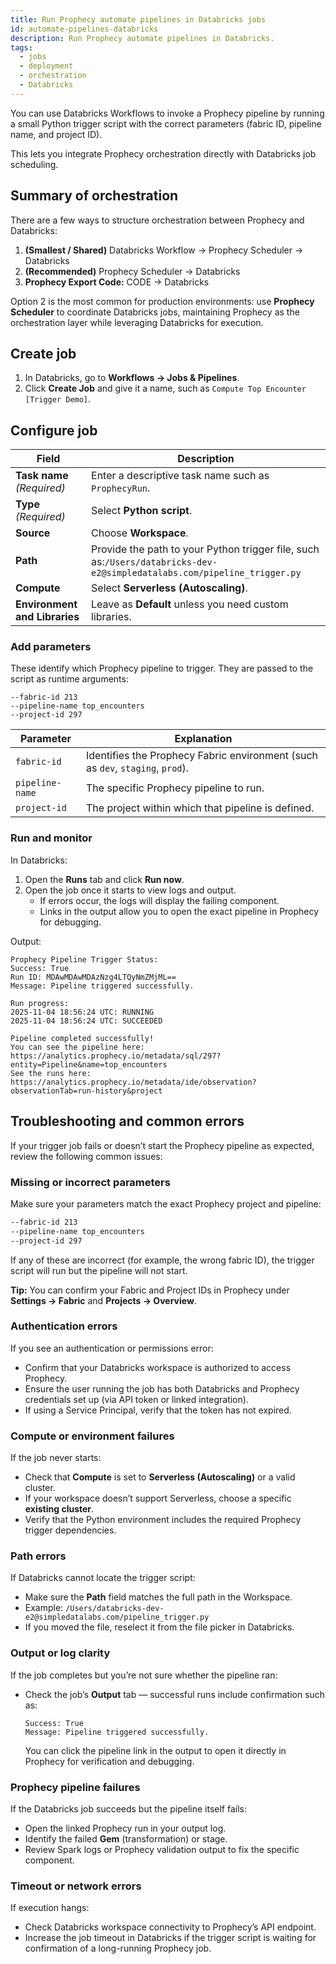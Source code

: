 ```yaml
---
title: Run Prophecy automate pipelines in Databricks jobs
id: automate-pipelines-databricks
description: Run Prophecy automate pipelines in Databricks.
tags:
  - jobs
  - deployment
  - orchestration
  - Databricks
---
```


You can use Databricks Workflows to invoke a Prophecy pipeline by running a small Python trigger script with the correct parameters (fabric ID, pipeline name, and project ID).

This lets you integrate Prophecy orchestration directly with Databricks job scheduling.

## Summary of orchestration

There are a few ways to structure orchestration between Prophecy and Databricks:

1. **(Smallest / Shared)** Databricks Workflow → Prophecy Scheduler → Databricks
2. **(Recommended)** Prophecy Scheduler → Databricks
3. **Prophecy Export Code:** CODE → Databricks

Option 2 is the most common for production environments: use **Prophecy Scheduler** to coordinate Databricks jobs, maintaining Prophecy as the orchestration layer while leveraging Databricks for execution.

## Create job

1. In Databricks, go to **Workflows → Jobs & Pipelines**.
1. Click **Create Job** and give it a name, such as `Compute Top Encounter [Trigger Demo]`.

## Configure job

| Field                         | Description                                                                                                             |
| ----------------------------- | ----------------------------------------------------------------------------------------------------------------------- |
| **Task name** _(Required)_    | Enter a descriptive task name such as `ProphecyRun`.                                                                    |
| **Type** _(Required)_         | Select **Python script**.                                                                                               |
| **Source**                    | Choose **Workspace**.                                                                                                   |
| **Path**                      | Provide the path to your Python trigger file, such as:`/Users/databricks-dev-e2@simpledatalabs.com/pipeline_trigger.py` |
| **Compute**                   | Select **Serverless (Autoscaling)**.                                                                                    |
| **Environment and Libraries** | Leave as **Default** unless you need custom libraries.                                                                  |

### Add parameters

These identify which Prophecy pipeline to trigger.
They are passed to the script as runtime arguments:

```
--fabric-id 213
--pipeline-name top_encounters
--project-id 297
```

| Parameter       | Explanation                                                                    |
| --------------- | ------------------------------------------------------------------------------ |
| `fabric-id`     | Identifies the Prophecy Fabric environment (such as `dev`, `staging`, `prod`). |
| `pipeline-name` | The specific Prophecy pipeline to run.                                         |
| `project-id`    | The project within which that pipeline is defined.                             |

### Run and monitor

In Databricks:

1. Open the **Runs** tab and click **Run now**.
2. Open the job once it starts to view logs and output.
   - If errors occur, the logs will display the failing component.
   - Links in the output allow you to open the exact pipeline in Prophecy for debugging.

Output:

```
Prophecy Pipeline Trigger Status:
Success: True
Run ID: MDAwMDAwMDAzNzg4LTQyNmZMjML==
Message: Pipeline triggered successfully.

Run progress:
2025-11-04 18:56:24 UTC: RUNNING
2025-11-04 18:56:24 UTC: SUCCEEDED

Pipeline completed successfully!
You can see the pipeline here:
https://analytics.prophecy.io/metadata/sql/297?entity=Pipeline&name=top_encounters
See the runs here:
https://analytics.prophecy.io/metadata/ide/observation?observationTab=run-history&project
```

## Troubleshooting and common errors

If your trigger job fails or doesn’t start the Prophecy pipeline as expected, review the following common issues:

### Missing or incorrect parameters

Make sure your parameters match the exact Prophecy project and pipeline:

```bash
--fabric-id 213
--pipeline-name top_encounters
--project-id 297
```

If any of these are incorrect (for example, the wrong fabric ID), the trigger script will run but the pipeline will not start.

**Tip:** You can confirm your Fabric and Project IDs in Prophecy under **Settings → Fabric** and **Projects → Overview**.

### Authentication errors

If you see an authentication or permissions error:

- Confirm that your Databricks workspace is authorized to access Prophecy.
- Ensure the user running the job has both Databricks and Prophecy credentials set up (via API token or linked integration).
- If using a Service Principal, verify that the token has not expired.

### Compute or environment failures

If the job never starts:

- Check that **Compute** is set to **Serverless (Autoscaling)** or a valid cluster.
- If your workspace doesn’t support Serverless, choose a specific **existing cluster**.
- Verify that the Python environment includes the required Prophecy trigger dependencies.

### Path errors

If Databricks cannot locate the trigger script:

- Make sure the **Path** field matches the full path in the Workspace.
- Example:
  `/Users/databricks-dev-e2@simpledatalabs.com/pipeline_trigger.py`
- If you moved the file, reselect it from the file picker in Databricks.

### Output or log clarity

If the job completes but you’re not sure whether the pipeline ran:

- Check the job’s **Output** tab — successful runs include confirmation such as:

  ```
  Success: True
  Message: Pipeline triggered successfully.
  ```

  You can click the pipeline link in the output to open it directly in Prophecy for verification and debugging.

### Prophecy pipeline failures

If the Databricks job succeeds but the pipeline itself fails:

- Open the linked Prophecy run in your output log.
- Identify the failed **Gem** (transformation) or stage.
- Review Spark logs or Prophecy validation output to fix the specific component.

### Timeout or network errors

If execution hangs:

- Check Databricks workspace connectivity to Prophecy’s API endpoint.
- Increase the job timeout in Databricks if the trigger script is waiting for confirmation of a long-running Prophecy job.
